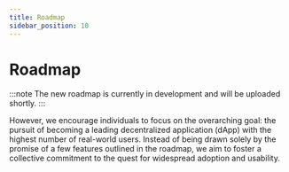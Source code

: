 ```yaml
---
title: Roadmap
sidebar_position: 10
---
```


# Roadmap

:::note
The new roadmap is currently in development and will be uploaded shortly.
:::

However, we encourage individuals to focus on the overarching goal: the pursuit of becoming a leading decentralized application (dApp) with the highest number of real-world users. Instead of being drawn solely by the promise of a few features outlined in the roadmap, we aim to foster a collective commitment to the quest for widespread adoption and usability.

<!-- ![](/img/getting-started/roadmap.png) -->